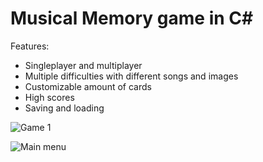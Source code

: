 # Musical Memory game in C#

Features:

* Singleplayer and multiplayer
* Multiple difficulties with different songs and images
* Customizable amount of cards
* High scores
* Saving and loading

![Game 1](https://i.imgur.com/AE62Kqg.png)

![Main menu](https://i.imgur.com/zCNqKub.png)
